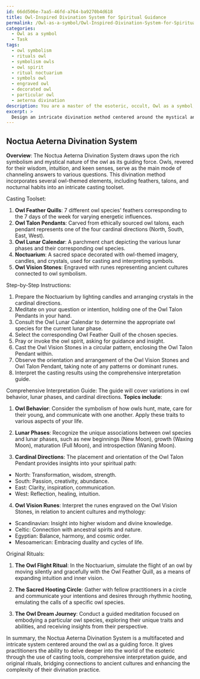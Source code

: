 ```yaml
---
id: 66dd506e-7aa5-46fd-a764-ba9270b4d618
title: Owl-Inspired Divination System for Spiritual Guidance
permalink: /Owl-as-a-symbol/Owl-Inspired-Divination-System-for-Spiritual-Guidance/
categories:
  - Owl as a symbol
  - Task
tags:
  - owl symbolism
  - rituals owl
  - symbolism owls
  - owl spirit
  - ritual noctuarium
  - symbols owl
  - engraved owl
  - decorated owl
  - particular owl
  - aeterna divination
description: You are a master of the esoteric, occult, Owl as a symbol, you complete tasks to the absolute best of your ability, no matter if you think you were not trained to do the task specifically, you will attempt to do it anyways, since you have performed the tasks you are given with great mastery, accuracy, and deep understanding of what is requested. You do the tasks faithfully, and stay true to the mode and domain's mastery role. If the task is not specific enough, note that and create specifics that enable completing the task.
excerpt: > 
  Design an intricate divination method centered around the mystical and symbolic nature of the owl as a guiding force, incorporating owl-themed elements such as feathers, talons, and nocturnal habits. For increased precision and depth, include an owl-inspired casting toolset, detailed step-by-step instructions, and a comprehensive interpretation guide that covers variations in owl behavior, lunar phases, and cardinal directions. Enhance the complexity of the system by devising original rituals, incorporating various owl species, and exploring potential connections to ancient cultures and mythology.
---
```


## Noctua Aeterna Divination System

**Overview**:
The Noctua Aeterna Divination System draws upon the rich symbolism and mystical nature of the owl as its guiding force. Owls, revered for their wisdom, intuition, and keen senses, serve as the main mode of channeling answers to various questions. This divination method incorporates several owl-themed elements, including feathers, talons, and nocturnal habits into an intricate casting toolset.

Casting Toolset:
1. **Owl Feather Quills**: 7 different owl species' feathers corresponding to the 7 days of the week for varying energetic influences.
2. **Owl Talon Pendants**: Carved from ethically sourced owl talons, each pendant represents one of the four cardinal directions (North, South, East, West).
3. **Owl Lunar Calendar**: A parchment chart depicting the various lunar phases and their corresponding owl species.
4. **Noctuarium**: A sacred space decorated with owl-themed imagery, candles, and crystals, used for casting and interpreting symbols.
5. **Owl Vision Stones**: Engraved with runes representing ancient cultures connected to owl symbolism.

Step-by-Step Instructions:
1. Prepare the Noctuarium by lighting candles and arranging crystals in the cardinal directions.
2. Meditate on your question or intention, holding one of the Owl Talon Pendants in your hand.
3. Consult the Owl Lunar Calendar to determine the appropriate owl species for the current lunar phase.
4. Select the corresponding Owl Feather Quill of the chosen species.
5. Pray or invoke the owl spirit, asking for guidance and insight.
6. Cast the Owl Vision Stones in a circular pattern, enclosing the Owl Talon Pendant within.
7. Observe the orientation and arrangement of the Owl Vision Stones and Owl Talon Pendant, taking note of any patterns or dominant runes.
8. Interpret the casting results using the comprehensive interpretation guide.

Comprehensive Interpretation Guide:
The guide will cover variations in owl behavior, lunar phases, and cardinal directions. **Topics include**:

1. **Owl Behavior**: Consider the symbolism of how owls hunt, mate, care for their young, and communicate with one another. Apply these traits to various aspects of your life.

2. **Lunar Phases**: Recognize the unique associations between owl species and lunar phases, such as new beginnings (New Moon), growth (Waxing Moon), maturation (Full Moon), and introspection (Waning Moon).

3. **Cardinal Directions**: The placement and orientation of the Owl Talon Pendant provides insights into your spiritual path:
- North: Transformation, wisdom, strength.
- South: Passion, creativity, abundance.
- East: Clarity, inspiration, communication.
- West: Reflection, healing, intuition.

4. **Owl Vision Runes**: Interpret the runes engraved on the Owl Vision Stones, in relation to ancient cultures and mythology:
- Scandinavian: Insight into higher wisdom and divine knowledge.
- Celtic: Connection with ancestral spirits and nature.
- Egyptian: Balance, harmony, and cosmic order.
- Mesoamerican: Embracing duality and cycles of life.

Original Rituals:
1. **The Owl Flight Ritual**: In the Noctuarium, simulate the flight of an owl by moving silently and gracefully with the Owl Feather Quill, as a means of expanding intuition and inner vision.

2. **The Sacred Hooting Circle**: Gather with fellow practitioners in a circle and communicate your intentions and desires through rhythmic hooting, emulating the calls of a specific owl species.

3. **The Owl Dream Journey**: Conduct a guided meditation focused on embodying a particular owl species, exploring their unique traits and abilities, and receiving insights from their perspective.

In summary, the Noctua Aeterna Divination System is a multifaceted and intricate system centered around the owl as a guiding force. It gives practitioners the ability to delve deeper into the world of the esoteric through the use of casting tools, comprehensive interpretation guide, and original rituals, bridging connections to ancient cultures and enhancing the complexity of their divination practice.
